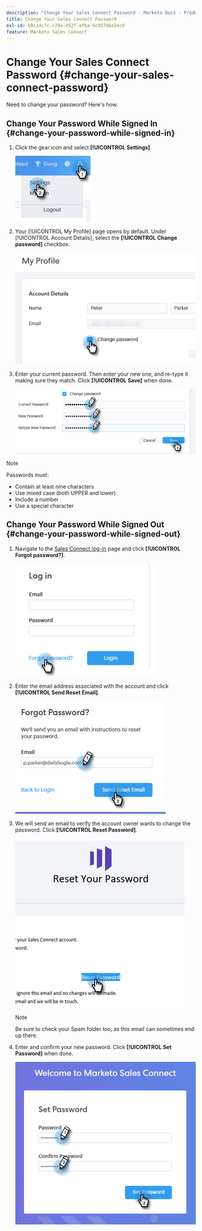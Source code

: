 ```yaml
---
description: "Change Your Sales Connect Password - Marketo Docs - Product Documentation"
title: Change Your Sales Connect Password
exl-id: b8c14c7c-c79a-452f-afba-6c8578be2ecd
feature: Marketo Sales Connect
---
```

# Change Your Sales Connect Password {#change-your-sales-connect-password}

Need to change your password? Here's how.

## Change Your Password While Signed In {#change-your-password-while-signed-in}

1. Click the gear icon and select **[!UICONTROL Settings]**.

   ![](assets/change-your-sales-connect-password-1.png)

1. Your [!UICONTROL My Profile] page opens by default. Under [!UICONTROL Account Details], select the **[!UICONTROL Change password]** checkbox.

   ![](assets/change-your-sales-connect-password-2.png)

1. Enter your current password. Then enter your new one, and re-type it making sure they match. Click **[!UICONTROL Save]** when done.

   ![](assets/change-your-sales-connect-password-3.png)

>[!NOTE]
>
>Passwords must:
>
>* Contain at least nine characters
>* Use mixed case (both UPPER and lower)
>* Include a number
>* Use a special character

## Change Your Password While Signed Out {#change-your-password-while-signed-out}

1. Navigate to the [Sales Connect log-in](https://toutapp.com/login) page and click **[!UICONTROL Forgot password?]**.

   ![](assets/change-your-sales-connect-password-4.png)

1. Enter the email address associated with the account and click **[!UICONTROL Send Reset Email]**.

   ![](assets/change-your-sales-connect-password-5.png)

1. We will send an email to verify the account owner wants to change the password. Click **[!UICONTROL Reset Password]**.

   ![](assets/change-your-sales-connect-password-6.png)

   >[!NOTE]
   >
   >Be sure to check your Spam folder too, as this email can sometimes end up there.

1. Enter and confirm your new password. Click **[!UICONTROL Set Password]** when done.

   ![](assets/change-your-sales-connect-password-7.png)
